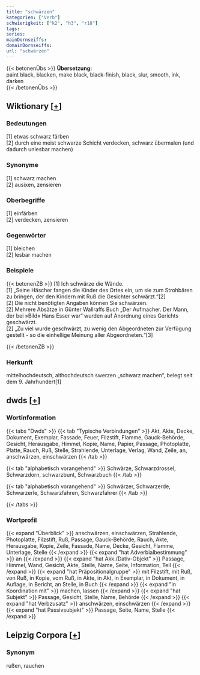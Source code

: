 ```yaml
---
title: "schwärzen"
kategorien: ["Verb"]
schwierigkeit: ["k2", "h3", "r18"]
tags:
series:
mainDornseiffs:
domainDornseiffs:
url: "schwärzen"
---
```


{{< betonenÜbs >}}
**Übersetzung:**  
paint black, blacken, make black, black-finish, black, slur, smooth, ink, darken  
{{< /betonenÜbs >}}

## Wiktionary [[+](https://de.wiktionary.org/wiki/schwärzen)]

### Bedeutungen
[1] etwas schwarz färben  
[2] durch eine meist schwarze Schicht verdecken, schwarz übermalen (und dadurch unlesbar machen)  

### Synonyme
[1] schwarz machen  
[2] ausixen, zensieren  

### Oberbegriffe
[1] einfärben  
[2] verdecken, zensieren  

### Gegenwörter
[1] bleichen  
[2] lesbar machen  

### Beispiele
{{< betonenZB >}}
[1] Ich schwärze die Wände.  
[1] „Seine Häscher fangen die Kinder des Ortes ein, um sie zum Strohbären zu bringen, der den Kindern mit Ruß die Gesichter schwärzt.“[2]  
[2] Die nicht benötigten Angaben können Sie schwärzen.  
[2] Mehrere Absätze in Günter Wallraffs Buch „Der Aufmacher. Der Mann, der bei »Bild« Hans Esser war“ wurden auf Anordnung eines Gerichts geschwärzt.  
[2] „Zu viel wurde geschwärzt, zu wenig den Abgeordneten zur Verfügung gestellt - so die einhellige Meinung aller Abgeordneten.“[3]  

{{< /betonenZB >}}
### Herkunft
mittelhochdeutsch, althochdeutsch swerzen „schwarz machen“, belegt seit dem 9. Jahrhundert[1]  



## dwds [[+](https://www.dwds.de/wb/schwärzen)]

### Wortinformation
{{< tabs "Dwds" >}}
{{< tab "Typische Verbindungen" >}}
Akt, Akte, Decke, Dokument, Exemplar, Fassade, Feuer, Filzstift, Flamme, Gauck-Behörde, Gesicht, Herausgabe, Himmel, Kopie, Name, Papier, Passage, Photoplatte, Platte, Rauch, Ruß, Stelle, Strahlende, Unterlage, Verlag, Wand, Zeile, an, anschwärzen, einschwärzen
{{< /tab >}}

{{< tab "alphabetisch vorangehend" >}}
Schwärze, Schwarzdrossel, Schwarzdorn, schwarzbunt, Schwarzbuch
{{< /tab >}}

{{< tab "alphabetisch vorangehend" >}}
Schwärzer, Schwarzerde, Schwarzerle, Schwarzfahren, Schwarzfahrer
{{< /tab >}}

{{< /tabs >}}

### Wortprofil
{{< expand "Überblick" >}} anschwärzen, einschwärzen, Strahlende, Photoplatte, Filzstift, Ruß, Passage, Gauck-Behörde, Rauch, Akte, Herausgabe, Kopie, Zeile, Fassade, Name, Decke, Gesicht, Flamme, Unterlage, Stelle {{< /expand >}}
{{< expand "hat Adverbialbestimmung" >}} an {{< /expand >}}
{{< expand "hat Akk./Dativ-Objekt" >}} Passage, Himmel, Wand, Gesicht, Akte, Stelle, Name, Seite, Information, Teil {{< /expand >}}
{{< expand "hat Präpositionalgruppe" >}} mit Filzstift, mit Ruß, von Ruß, in Kopie, vom Ruß, in Akte, in Akt, in Exemplar, in Dokument, in Auflage, in Bericht, an Stelle, in Buch {{< /expand >}}
{{< expand "in Koordination mit" >}} machen, lassen {{< /expand >}}
{{< expand "hat Subjekt" >}} Passage, Gesicht, Stelle, Name, Behörde {{< /expand >}}
{{< expand "hat Verbzusatz" >}} anschwärzen, einschwärzen {{< /expand >}}
{{< expand "hat Passivsubjekt" >}} Passage, Seite, Name, Stelle {{< /expand >}}

## Leipzig Corpora [[+](https://corpora.uni-leipzig.de/en/res?word=schwärzen&corpusId=deu_newscrawl-public_2018)]


### Synonym
rußen, rauchen

